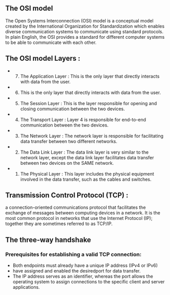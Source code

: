 ## The OSI model
The Open Systems Interconnection (OSI) model is a conceptual model created by the International Organization for Standardization which enables diverse communication systems to communicate using standard protocols. In plain English, the OSI provides a standard for different computer systems to be able to communicate with each other.

## The OSI model Layers :
* 7. The Application Layer : This is the only layer that directly interacts with data from the user.
* 6. This is the only layer that directly interacts with data from the user.
* 5. The Session Layer : This is the layer responsible for opening and closing communication between the two devices. 
* 4. The Transport Layer : Layer 4 is responsible for end-to-end communication between the two devices.
* 3. The Network Layer : The network layer is responsible for facilitating data transfer between two different networks.
* 2. The Data Link Layer : The data link layer is very similar to the network layer, except the data link layer facilitates data transfer between two devices on the SAME network.
* 1. The Physical Layer : This layer includes the physical equipment involved in the data transfer, such as the cables and switches.

## Transmission Control Protocol (TCP) :
a connection-oriented communications protocol that facilitates the exchange of messages between computing devices in a network. It is the most common protocol in networks that use the Internet Protocol (IP); together they are sometimes referred to as TCP/IP.

## The three-way handshake
### Prerequisites for establishing a valid TCP connection:
 * Both endpoints must already have a unique IP address (IPv4 or IPv6)
 * have assigned and enabled the desiredport for data transfer.
 *  The IP address serves as an identifier, whereas the port allows the operating system to assign connections to the specific client and server applications.